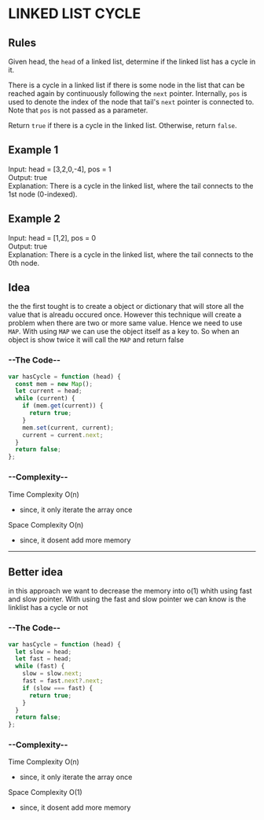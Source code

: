 # LINKED LIST CYCLE

## Rules

Given head, the `head` of a linked list, determine if the linked list has a cycle in it.

There is a cycle in a linked list if there is some node in the list that can be reached again by continuously following the `next` pointer. Internally, `pos` is used to denote the index of the node that tail's `next` pointer is connected to. Note that `pos` is not passed as a parameter.

Return `true` if there is a cycle in the linked list. Otherwise, return `false`.

## Example 1

Input: head = [3,2,0,-4], pos = 1<br>
Output: true<br>
Explanation: There is a cycle in the linked list, where the tail connects to the 1st node (0-indexed).

## Example 2

Input: head = [1,2], pos = 0<br>
Output: true<br>
Explanation: There is a cycle in the linked list, where the tail connects to the 0th node.

## Idea

the the first tought is to create a object or dictionary that will store all the value that is alreadu occured once. However this technique will create a problem when there are two or more same value. Hence we need to use `MAP`. With using `MAP` we can use the object itself as a key to. So when an object is show twice it will call the `MAP` and return false

<h3> --The Code--</h3>

```javascript
var hasCycle = function (head) {
  const mem = new Map();
  let current = head;
  while (current) {
    if (mem.get(current)) {
      return true;
    }
    mem.set(current, current);
    current = current.next;
  }
  return false;
};
```

<h3> --Complexity-- </h3>

Time Complexity O(n)

- since, it only iterate the array once

Space Complexity O(n)

- since, it dosent add more memory

---

## Better idea

in this approach we want to decrease the memory into o(1) whith using fast and slow pointer. With using the fast and slow pointer we can know is the linklist has a cycle or not

<h3> --The Code--</h3>

```javascript
var hasCycle = function (head) {
  let slow = head;
  let fast = head;
  while (fast) {
    slow = slow.next;
    fast = fast.next?.next;
    if (slow === fast) {
      return true;
    }
  }
  return false;
};
```

<h3> --Complexity-- </h3>

Time Complexity O(n)

- since, it only iterate the array once

Space Complexity O(1)

- since, it dosent add more memory
